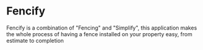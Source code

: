# Fencify
Fencify is a combination of "Fencing" and "Simplify", this application makes the whole process of having a fence installed on your property easy, from estimate to completion
